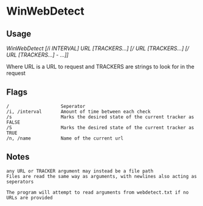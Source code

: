 # WinWebDetect

## Usage
*WinWebDetect [/i INTERVAL] URL [TRACKERS...] [/ URL [TRACKERS...] [/ URL [TRACKERS...] - ...]]*
    
Where URL is a URL to request and TRACKERS are strings to look for in the request

## Flags
    /                   Seperator
    /i, /interval       Amount of time between each check
    /s                  Marks the desired state of the current tracker as FALSE
    /S                  Marks the desired state of the current tracker as TRUE
    /n, /name           Name of the current url

## Notes
    any URL or TRACKER argument may instead be a file path
    Files are read the same way as arguments, with newlines also acting as seperators

    The program will attempt to read arguments from webdetect.txt if no URLs are provided